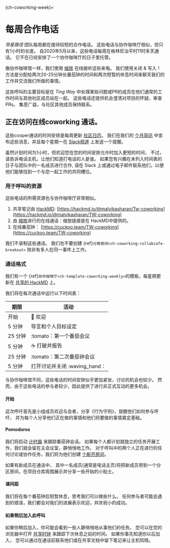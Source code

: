 (ch-coworking-week)=
# 每周合作电话

_导星路径_ 团队每周都在接待较短的合作电话。 这些电话与协作咖啡厅相似，但只有1小时的长度。 自2020年5月以来，这些电话每周在格林尼治平时11时多天通话。 它不在已经安排了一个协作咖啡厅的日子里托管。

像协作咖啡馆一样，我们使用 [缩放](https://www.zoom.us/) 在线接听这些来电。 我们使用关闭 & 写入！ 方法是分配给两次20-25分钟长番茄钟的时间和两次短暂的休息时间来聊天我们的工作并交流我们所做的事情。

这些呼叫的主要目标是在 _Ting Way_ 中处理某些问题或PR的成员在他们通常的工作时间与其他社区成员站在一起。 这些电话还提供机会澄清对项目的怀疑，审查PRs。 集思广益，与社区其他成员保持联系。

## 正在访问在线coworking 通话。

这些cooper通话的时间安排是每周更新 [社区日历](https://calendar.google.com/calendar/embed?src=theturingway%40gmail.com&ctz=Europe%2FLondon)。 我们在我们的 [个月简讯](https://tinyletter.com/TuringWay/archive) 中宣布这些消息，并且每个星期一在 [Slack频道](https://tinyurl.com/jointuringwayslack) 上发送一个提醒。

虽然计划时间为1小时，但欢迎您在您的时间安排允许时加入更短的时间， 不过，请告诉电话主机，让他们知道打电话的人是谁。 如果您有兴趣在未列入时间表的日子与团队中的一名成员进行合作, 请在 Slack 上或通过电子邮件联系他们，以便他们能够找到一个与您一起工作的共同槽位。

### 用于呼叫的资源

这些电话的所需资源也与协作咖啡厅非常相似。

1. 共享笔记由 [HackMD](https://hackmd.io/): [https://hackmd.io/@malvikasharan/Tw-coworking](https://hackmd.io/@malvikasharan/TW-coworking)
2. 由 [缩放](https://www.zoom.us/)进行的在线通话：缩放链接是在 HackMD中提供的。
3. 在线番茄钟： [https://cuckoo.team/TW-coworking](https://cuckoo.team/TW-coworking)

我们不录制这些通话。 我们也不要创建 {ref}`分离房间<ch-coworking-collabcafe-breakout>` 除非有多人在同一事件上工作。

### 通话格式

我们有一个 {ref}`协作咖啡厅<ch-template-coworking-weekly>`的模板，每星期更新在 [共享的 HackMD](https://hackmd.io/@malvikasharan/TW-coworking) 上。

我们将在每次通话中运行以下时间表：

| 期限    | 活动                    |
| ----- | --------------------- |
| 开始    | 👋 欢迎                  |
| 5 分钟  | 导言和个人目标设定             |
| 25 分钟 | :tomato：第一个番茄会议       |
| 5 分钟  | ☕ 打破并报告               |
| 25 分钟 | :tomato：第二次番茄钟会议      |
| 5 分钟  | 打开讨论并关闭 :waving_hand： |

与协作咖啡馆不同，这些电话的时间安排似乎更加紧张，讨论的机会也较少。 然而，由于这些电话的参与者较少，因此提供了进行非正式互动的更多机会。

#### 开始

这次呼吁首先是小组成员欢迎与会者，分享《行为守则》，提醒他们如何参与呼吁， 并为每个人分享他们正在做的事情和他们将要做的事情奠定基础。

#### Pomodoros

我们将启动 [计时器](https://cuckoo.team/TW-coworking) 来跟踪番茄钟会话。 如果每个人都计划就独立的任务开展工作，我们就会留在主会议室，静悄悄地工作。 对于呼叫中的两个人正在进行的任何讨论或协作任务，我们将为他们创建 [个断开房间](#breakout-rooms)。

如果有新成员在通话中， 其中一名成员(通常是电话主页)将把新成员带到一个分区房间，在项目仓库周围展示并分享一些开始的小贴士。

#### 课间距

我们将在每个番茄钟后短暂休息，思考我们可以做些什么。 任何参与者可能会遇到的错误，我们都会对我们的进展表示欢迎，并庆祝小的成功。

#### 如果稍后加入此呼叫

如果你稍后加入，你可能会看到一些人静悄悄地从事他们的任务。 您可以在您的浏览器中打开 [共享时钟](https://cuckoo.team/TW-coworking) 来跟踪下次休息之前的时间。 如果你事先知道你以后加入， 您可以通过在通话前联系他们或在共享文档中留下笔记来让主机知晓。
